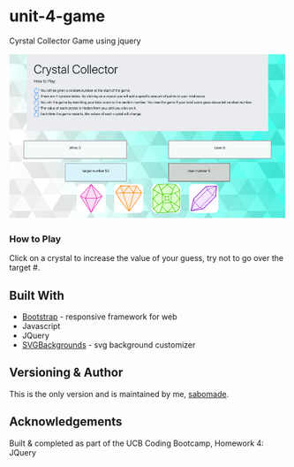 # unit-4-game
Cyrstal Collector Game using jquery

![Image of Cyrstal Collector Game](assets/images/crystal-collector.png)

### How to Play
Click on a crystal to increase the value of your guess, try not to go over the target #.

## Built With
* [Bootstrap](https://getbootstrap.com/) - responsive framework for web
* Javascript
* JQuery
* [SVGBackgrounds](https://www.svgbackgrounds.com/) - svg background customizer

## Versioning & Author
This is the only version and is maintained by me, [sabomade](https://github.com/sabomade).

## Acknowledgements
Built & completed as part of the UCB Coding Bootcamp, Homework 4: JQuery
